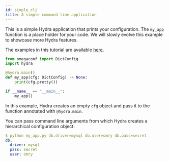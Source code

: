 ```yaml
---
id: simple_cli
title: A simple command line application
---
```


This is a simple Hydra application that prints your configuration.
The `my_app` function is a place holder for your code.
We will slowly evolve this example to showcase more Hydra features.

The examples in this tutorial are available [here](https://github.com/facebookresearch/hydra/tree/master/examples/tutorials/basic).

```python title="my_app.py"
from omegaconf import DictConfig
import hydra

@hydra.main()
def my_app(cfg: DictConfig) -> None:
    print(cfg.pretty())

if __name__ == "__main__":
    my_app()
```
In this example, Hydra creates an empty `cfg` object and pass it to the function annotated with `@hydra.main`.

You can pass command line arguments from which Hydra creates a hierarchical configuration object:
```yaml
$ python my_app.py db.driver=mysql db.user=omry db.pass=secret
db:
  driver: mysql
  pass: secret
  user: omry
```
